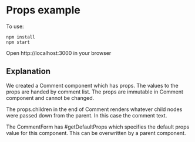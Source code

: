 # Props example

To use:
```
npm install
npm start
```

Open http://localhost:3000 in your browser

## Explanation

We created a Comment component which has props. The values to the props are handed by comment list. The props are immutable in Comment component and cannot be changed.

The props.children in the end of Comment renders whatever child nodes were passed down from the parent. In this case the comment text.

The CommentForm has #getDefaultProps which specifies the default props value for this component. This can be overwritten by a parent component.
